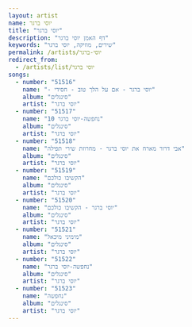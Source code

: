 ```yaml
---
layout: artist
name: יוסי ברגר
title: "יוסי ברגר"
description: "דף האמן יוסי ברגר"
keywords: "שירים, מוזיקה, יוסי ברגר"
permalink: /artists/יוסי-ברגר
redirect_from:
  - /artists/list/יוסי ברגר
songs:
  - number: "51516"
    name: "- יוסי ברגר - אם על הלך טוב - חסידי"
    album: "סינגלים"
    artist: "יוסי ברגר"
  - number: "51517"
    name: "10 נחפשה-יוסי ברגר"
    album: "סינגלים"
    artist: "יוסי ברגר"
  - number: "51518"
    name: "אבי דרור מארח את יוסי ברגר - מחרוזת שירי תפילה"
    album: "סינגלים"
    artist: "יוסי ברגר"
  - number: "51519"
    name: "הקשיבו כולכם"
    album: "סינגלים"
    artist: "יוסי ברגר"
  - number: "51520"
    name: "יוסי ברגר - הקשיבו כולכם"
    album: "סינגלים"
    artist: "יוסי ברגר"
  - number: "51521"
    name: "מימיני מיכאל"
    album: "סינגלים"
    artist: "יוסי ברגר"
  - number: "51522"
    name: "נחפשה-יוסי ברגר"
    album: "סינגלים"
    artist: "יוסי ברגר"
  - number: "51523"
    name: "נחפשה"
    album: "סינגלים"
    artist: "יוסי ברגר"
---
```

